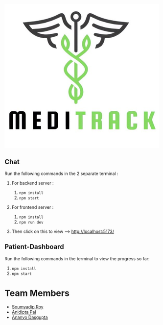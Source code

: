 <p align="center">
  <img src="images/Logo.jpg" alt="image">
</p>

## Chat

Run the following commands in the 2 separate terminal :
1. For backend server :
    1. `npm install`
    2. `npm start`
  
2. For frontend server :
    1. `npm install`
    2. `npm run dev`

3. Then click on this to view --> [http://localhost:5173/](http://localhost:5173/)

## Patient-Dashboard

Run the following commands in the terminal to view the progress so far:

1. `npm install`
2. `npm start`

# Team Members
- [Soumyadip Roy](https://github.com/SoumyadipRoy16)
- [Anidipta Pal](https://github.com/Anidipta)
- [Ananyo Dasgupta](https://github.com/CodenWizFreak)
